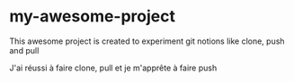 # my-awesome-project

This awesome project is created to experiment git notions like clone, push and pull
<section class="achievements">J'ai réussi à faire clone, pull et je m'apprête à faire push</section>
